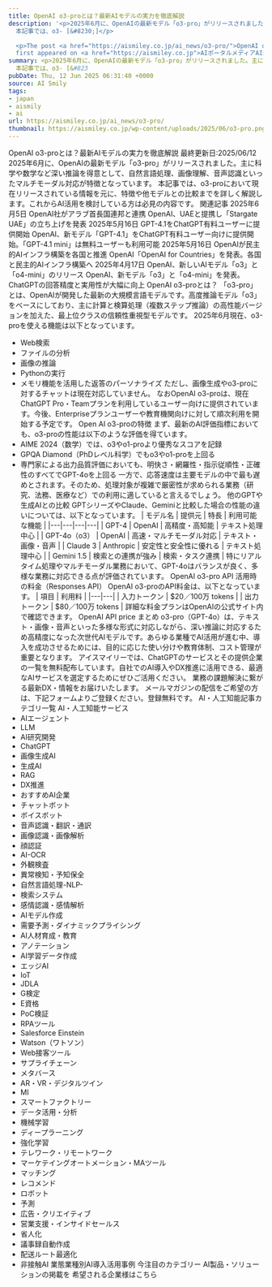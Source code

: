 ```yaml
---
title: OpenAI o3-proとは？最新AIモデルの実力を徹底解説
description: '<p>2025年6月に、OpenAIの最新モデル「o3-pro」がリリースされました。主に科学や数学など深い推論を得意として、自然言語処理、画像理解、音声認識といったマルチモーダル対応が特徴となっています。
  本記事では、o3- [&#8230;]</p>

  <p>The post <a href="https://aismiley.co.jp/ai_news/o3-pro/">OpenAI o3-proとは？最新AIモデルの実力を徹底解説</a>
  first appeared on <a href="https://aismiley.co.jp">AIポータルメディアAIsmiley</a>.</p>'
summary: <p>2025年6月に、OpenAIの最新モデル「o3-pro」がリリースされました。主に科学や数学など深い推論を得意として、自然言語処理、画像理解、音声認識といったマルチモーダル対応が特徴となっています。
  本記事では、o3- [&#823
pubDate: Thu, 12 Jun 2025 06:31:40 +0000
source: AI Smily
tags:
- japan
- aismily
- ai
url: https://aismiley.co.jp/ai_news/o3-pro/
thumbnail: https://aismiley.co.jp/wp-content/uploads/2025/06/o3-pro.png
---
```


OpenAI o3-proとは？最新AIモデルの実力を徹底解説
最終更新日:2025/06/12
2025年6月に、OpenAIの最新モデル「o3-pro」がリリースされました。主に科学や数学など深い推論を得意として、自然言語処理、画像理解、音声認識といったマルチモーダル対応が特徴となっています。
本記事では、o3-proにおいて現在リリースされている情報を元に、特徴や他モデルとの比較までを詳しく解説します。これからAI活用を検討している方は必見の内容です。
関連記事
2025年6月5日
OpenAI社がアラブ首長国連邦と連携
OpenAI、UAEと提携し「Stargate UAE」の立ち上げを発表
2025年5月16日
GPT-4.1をChatGPT有料ユーザーに提供開始
OpenAI、新モデル「GPT-4.1」をChatGPT有料ユーザー向けに提供開始。「GPT-4.1 mini」は無料ユーザーも利用可能
2025年5月16日
OpenAIが民主的AIインフラ構築を各国と推進
OpenAI「OpenAI for Countries」を発表。各国と民主的AIインフラ構築へ
2025年4月17日
OpenAI、新しいAIモデル「o3」と「o4-mini」のリリース
OpenAI、新モデル「o3」と「o4-mini」を発表。ChatGPTの回答精度と実用性が大幅に向上
OpenAI o3-proとは？
「o3-pro」とは、OpenAIが開発した最新の大規模言語モデルです。高度推論モデル「o3」をベースにしており、主に計算と検算処理（複数ステップ推論）の高性能バージョンを加えた、最上位クラスの信頼性重視型モデルです。
2025年6月現在、o3-proを使える機能は以下となっています。
- Web検索
- ファイルの分析
- 画像の推論
- Pythonの実行
- メモリ機能を活用した返答のパーソナライズ
ただし、画像生成やo3-proに対するチャットは現在対応していません。
なおOpenAI o3-proは、現在ChatGPT Pro・Teamプランを利用しているユーザー向けに提供されています。今後、Enterpriseプランユーザーや教育機関向けに対して順次利用を開始する予定です。
Open AI o3-proの特徴
まず、最新のAI評価指標においても、o3-proの性能は以下のような評価を得ています。
- AIME 2024（数学）では、o3やo1-proより優秀なスコアを記録
- GPQA Diamond（PhDレベル科学）でもo3やo1-proを上回る
- 専門家による出力品質評価においても、明快さ・網羅性・指示従順性・正確性のすべてでGPT-4oを上回る
一方で、応答速度は主要モデルの中で最も遅めとされます。そのため、処理対象が複雑で厳密性が求められる業務（研究、法務、医療など）での利用に適していると言えるでしょう。
他のGPTや生成AIとの比較
GPTシリーズやClaude、Geminiと比較した場合の性能の違いについては、以下となっています。
| モデル名 | 提供元 | 特長 | 利用可能な機能 |
|---|---|---|---|
| GPT-4 | OpenAI | 高精度・高知能 | テキスト処理中心 |
| GPT-4o（o3） | OpenAI | 高速・マルチモーダル対応 | テキスト・画像・音声 |
| Claude 3 | Anthropic | 安定性と安全性に優れる | テキスト処理中心 |
| Gemini 1.5 | 検索との連携が強み | 検索・タスク連携 |
特にリアルタイム処理やマルチモーダル業務において、GPT-4oはバランスが良く、多様な業務に対応できる点が評価されています。
OpenAI o3-pro API 活用時の料金（Responses API）
OpenAI o3-proのAPI料金は、以下となっています。
| 項目 | 利用料 |
|---|---|
| 入力トークン | $20／100万 tokens |
| 出力トークン | $80／100万 tokens |
詳細な料金プランはOpenAIの公式サイト内で確認できます。
OpenAI API price
まとめ
o3-pro（GPT-4o）は、テキスト・画像・音声といった多様な形式に対応しながら、深い推論に対応するため高精度になった次世代AIモデルです。あらゆる業種でAI活用が進む中、導入を成功させるためには、目的に応じた使い分けや教育体制、コスト管理が重要となります。
アイスマイリーでは、ChatGPTのサービスとその提供企業の一覧を無料配布しています。自社でのAI導入やDX推進に活用できる、最適なAIサービスを選定するためにぜひご活用ください。
業務の課題解決に繋がる最新DX・情報をお届けいたします。
メールマガジンの配信をご希望の方は、下記フォームよりご登録ください。登録無料です。
AI・人工知能記事カテゴリ一覧
AI・人工知能サービス
- AIエージェント
- LLM
- AI研究開発
- ChatGPT
- 画像生成AI
- 生成AI
- RAG
- DX推進
- おすすめAI企業
- チャットボット
- ボイスボット
- 音声認識・翻訳・通訳
- 画像認識・画像解析
- 顔認証
- AI-OCR
- 外観検査
- 異常検知・予知保全
- 自然言語処理-NLP-
- 検索システム
- 感情認識・感情解析
- AIモデル作成
- 需要予測・ダイナミックプライシング
- AI人材育成・教育
- アノテーション
- AI学習データ作成
- エッジAI
- IoT
- JDLA
- G検定
- E資格
- PoC検証
- RPAツール
- Salesforce Einstein
- Watson（ワトソン）
- Web接客ツール
- サプライチェーン
- メタバース
- AR・VR・デジタルツイン
- MI
- スマートファクトリー
- データ活用・分析
- 機械学習
- ディープラーニング
- 強化学習
- テレワーク・リモートワーク
- マーケテイングオートメーション・MAツール
- マッチング
- レコメンド
- ロボット
- 予測
- 広告・クリエイティブ
- 営業支援・インサイドセールス
- 省人化
- 議事録自動作成
- 配送ルート最適化
- 非接触AI
業態業種別AI導入活用事例
今注目のカテゴリー
AI製品・ソリューションの掲載を
希望される企業様はこちら